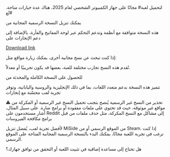 لتحميل لعبة# مجانًا على جهاز الكمبيوتر الشخصي لعام 2025، هناك عدة خيارات متاحة. تُع#

يمكنك تنزيل النسخة الرسمية المجانية من

هذه النسخة متوافقة مع أنظمة وتدعم التحكم عبر لوحة المفاتيح والفأرة، بالإضافة إلى دعم الإنجازات على

[Download link]( https://igetintopc.info/download-latest-software-setup/)


إذا كنت تبحث عن نسخ مجانية أخرى، يمكنك زيارة مواقع مثل:

تُقدم هذه النسخ تجارب مختلفة للعبة، بعضها قد يكون تجريبيًا أو معدلاً.

للحصول على النسخة الكاملة والمحدثة من

تتميز هذه النسخة بدعم متعدد اللغات، بما في ذلك الإنجليزية والروسية واليابانية، وتوفر تجربة لعب محسّنة مع إنجازات

⚠️ تحذير من النسخ غير الرسمية
يُنصح بتجنب تحميل النسخ غير الرسمية أو المكركة من مواقع غير موثوقة، حيث قد تحتوي على ملفات مفقودة أو برامج ضارة. على سبيل المثال، أشار مستخدمون على Reddit إلى مشاكل مع النسخ المكركة، مثل حذف ملفات من قبل برامج مكافحة الفيروسات

لأفضل تجربة لعب، يُفضل تنزيل MiSide من الموقع الرسمي أو من Steam. إذا كنت ترغب في تجربة اللعبة مجانًا، يمكنك البدء بالنسخة الرسمية المجانية المتاحة على الموقع الرسمي.

هل تحتاج إلى مساعدة إضافية في تثبيت اللعبة أو التحقق من توافق جهازك؟
